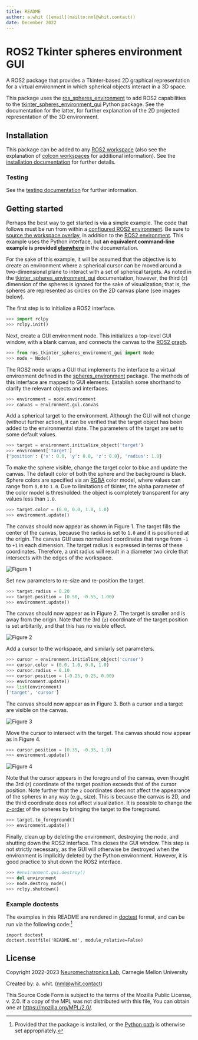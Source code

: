 ```yaml
---
title: README
author: a.whit ([email](mailto:nml@whit.contact))
date: December 2022
---
```


<!-- License

Copyright 2022-2023 Neuromechatronics Lab, Carnegie Mellon University (a.whit)

Created by: a. whit. (nml@whit.contact)

This Source Code Form is subject to the terms of the Mozilla Public
License, v. 2.0. If a copy of the MPL was not distributed with this
file, You can obtain one at https://mozilla.org/MPL/2.0/.
-->

# ROS2 Tkinter spheres environment GUI

A ROS2 package that provides a Tkinter-based 2D graphical representation for a 
virtual environment in which spherical objects interact in a 3D space.

This package uses the [ros_spheres_environment] to add ROS2 capabilities to the 
[tkinter_spheres_environment_gui] Python package. See the documentation for the 
latter, for further explanation of the 2D projected representation of the 3D 
environment.

## Installation

This package can be added to any [ROS2 workspace] (also see the explanation of 
[colcon workspaces] for additional information). See the [installation documentation](doc/markdown/installation.md) for further details.

### Testing

See the [testing documentation](doc/markdown/testing.md) for further 
information.

## Getting started

Perhaps the best way to get started is via a simple example. The code that 
follows must be run from within a [configured ROS2 environment]. Be sure to 
[source the workspace overlay], in addition to the 
[ROS2 environment][source the ROS2 environment]. This example uses the Python 
interface, but **an equivalent command-line example is provided 
[elsewhere](doc/markdown/example-command_line.md)** in the documentation.

For the sake of this example, it will be assumed that the objective is to 
create an environment where a spherical cursor can be moved around a 
two-dimensional plane to interact with a set of spherical targets. As noted 
in the [tkinter_spheres_environment_gui] documentation, however, the third 
(`z`) dimension of the spheres is ignored for the sake of visualization; that 
is, the spheres are represented as circles on the 2D canvas plane (see images 
below).

The first step is to initialize a ROS2 interface.

```python
>>> import rclpy
>>> rclpy.init()

```

Next, create a GUI environment node. This initializes a top-level GUI window, 
with a blank canvas, and connects the canvas to the [ROS2 graph].

```python
>>> from ros_tkinter_spheres_environment_gui import Node
>>> node = Node()

```

The ROS2 node wraps a GUI that implements the interface to a virtual 
environment defined in the [spheres_environment] package. The methods of this 
interface are mapped to GUI elements. Establish some shorthand to clarify the 
relevant objects and interfaces.

```python
>>> environment = node.environment
>>> canvas = environment.gui.canvas

```

Add a spherical target to the environment. Although the GUI will not change 
(without further action), 
it can be verified that the target object has been 
added to the environmental state. The parameters of the target are set to some 
default values. 

```python
>>> target = environment.initialize_object('target')
>>> environment['target']
{'position': {'x': 0.0, 'y': 0.0, 'z': 0.0}, 'radius': 1.0}

```

To make the sphere visible, change the target color to blue and update the 
canvas. The default color of both the sphere and the background is black. 
Sphere colors are specified via an [RGBA] color model, where values can 
range from `0.0` to `1.0`. Due to limitations of tkinter, the alpha parameter 
of the color model is thresholded: the object is completely transparent for any 
values less than `1.0`.

```python
>>> target.color = (0.0, 0.0, 1.0, 1.0)
>>> environment.update()

```

The canvas should now appear as shown in Figure 1. The target fills the center 
of the canvas, because the radius is set to `1.0` and it is positioned at the 
origin. The canvas GUI uses normalized coordinates that range from `-1` 
to `+1` in each dimension. The target radius is expressed in terms of these 
coordinates. Therefore, a unit radius will result in a diameter two circle that 
intersects with the edges of the workspace.

![Figure 1](data/images/reference_image_1.svg "Figure 1")

Set new parameters to re-size and re-position the target.

```python
>>> target.radius = 0.20
>>> target.position = (0.50, -0.55, 1.00)
>>> environment.update()

```

The canvas should now appear as in Figure 2. The target is smaller and is away 
from the origin. Note that the 3rd (`z`) coordinate of the target position is 
set arbitarily, and that this has no visible effect.

![Figure 2](data/images/reference_image_3.svg "Figure 2")

Add a cursor to the workspace, and similarly set parameters.

```python
>>> cursor = environment.initialize_object('cursor')
>>> cursor.color = (0.0, 1.0, 0.0, 1.0)
>>> cursor.radius = 0.10
>>> cursor.position = (-0.25, 0.25, 0.00)
>>> environment.update()
>>> list(environment)
['target', 'cursor']

```

The canvas should now appear as in Figure 3. Both a cursor and a target are 
visible on the canvas.

![Figure 3](data/images/reference_image_4.svg "Figure 3")

Move the cursor to intersect with the target. The canvas should now appear as 
in Figure 4.

```python
>>> cursor.position = (0.35, -0.35, 1.0)
>>> environment.update()

```

![Figure 4](data/images/reference_image_5.svg "Figure 4")

Note that the cursor appears in the foreground of the canvas, even thought the 
3rd (`z`) coordinate of the target position exceeds that of the cursor 
position. Note further that the `z` coordinates does not affect the appearance 
of the spheres in any way (e.g., size). This is because the canvas is 2D, and 
the third coordinate does not affect visualization. It is possible to change 
the [z-order] of the spheres by bringing the target to the foreground.

```python
>>> target.to_foreground()
>>> environment.update()

```

Finally, clean up by deleting the environment, destroying the node, and 
shutting down the ROS2 interface. This closes the GUI window. This step is not 
strictly necessary, as the GUI will otherwise be destroyed when the environment 
is implicitly deleted by the Python environment. However, it is good practice 
to shut down the ROS2 interface.

```python
>>> #environment.gui.destroy()
>>> del environment
>>> node.destroy_node()
>>> rclpy.shutdown()

```

### Example doctests

The examples in this README are rendered in [doctest] format, and can be run 
via the following code:[^python_paths]

[^python_paths]: Provided that the package is installed, or the [Python path] 
                 is otherwise set appropriately.

```
import doctest
doctest.testfile('README.md', module_relative=False)

```

## License

Copyright 2022-2023 [Neuromechatronics Lab][neuromechatronics], 
Carnegie Mellon University

Created by: a. whit. (nml@whit.contact)

This Source Code Form is subject to the terms of the Mozilla Public
License, v. 2.0. If a copy of the MPL was not distributed with this
file, You can obtain one at https://mozilla.org/MPL/2.0/.

<!---------------------------------------------------------------------
   References
---------------------------------------------------------------------->

[Python path]: https://docs.python.org/3/tutorial/modules.html#the-module-search-path

[doctest]: https://docs.python.org/3/library/doctest.html

[setuptools]: https://setuptools.pypa.io/en/latest/userguide/quickstart.html#basic-use

[neuromechatronics]: https://www.meche.engineering.cmu.edu/faculty/neuromechatronics-lab.html

[pip install]: https://pip.pypa.io/en/stable/cli/pip_install/

[spheres_environment]: https://github.com/ricmua/spheres_environment

[ROS2 graph]: https://docs.ros.org/en/humble/Tutorials/Beginner-CLI-Tools/Understanding-ROS2-Nodes/Understanding-ROS2-Nodes.html#background

[ROS2 executor]: https://docs.ros.org/en/humble/Concepts/About-Executors.html

[ros_spheres_environment]: https://github.com/ricmua/ros_spheres_environment.git

[tkinter_spheres_environment_gui]: https://github.com/ricmua/tkinter_spheres_environment_gui

[tkinter_shapes]: https://github.com/ricmua/tkinter_shapes.git

[z-order]: https://en.wikipedia.org/wiki/Z-order

[RGBA]: https://en.wikipedia.org/wiki/RGBA_color_model

[source the workspace overlay]: https://docs.ros.org/en/humble/Tutorials/Beginner-Client-Libraries/Creating-A-Workspace/Creating-A-Workspace.html#source-the-overlay

[source the ROS2 environment]: https://docs.ros.org/en/humble/Tutorials/Beginner-Client-Libraries/Creating-A-Workspace/Creating-A-Workspace.html#source-ros-2-environment

[ROS2 command line tools]: https://docs.ros.org/en/humble/Concepts/About-Command-Line-Tools.html

[configured ROS2 environment]: https://docs.ros.org/en/humble/Tutorials/Configuring-ROS2-Environment.html

[ROS2 topics]: https://docs.ros.org/en/humble/Tutorials/Beginner-CLI-Tools/Understanding-ROS2-Topics/Understanding-ROS2-Topics.html#background

[colcon workspaces]: https://colcon.readthedocs.io/en/released/user/what-is-a-workspace.html

[ROS2 workspace]: https://docs.ros.org/en/humble/Tutorials/Beginner-Client-Libraries/Creating-A-Workspace/Creating-A-Workspace.html

